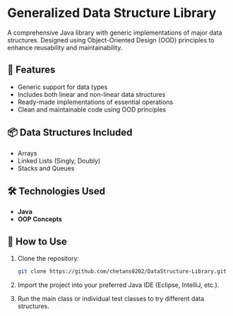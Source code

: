 # Generalized Data Structure Library

A comprehensive Java library with generic implementations of major data structures. Designed using Object-Oriented Design (OOD) principles to enhance reusability and maintainability.

## 📌 Features
- Generic support for data types
- Includes both linear and non-linear data structures
- Ready-made implementations of essential operations
- Clean and maintainable code using OOD principles

## 📦 Data Structures Included
- Arrays
- Linked Lists (Singly, Doubly)
- Stacks and Queues


## 🛠 Technologies Used
- **Java**
- **OOP Concepts**

## 🚀 How to Use
1. Clone the repository:
    ```bash
    git clone https://github.com/chetans0202/DataStructure-Library.git
    ```

2. Import the project into your preferred Java IDE (Eclipse, IntelliJ, etc.).

3. Run the main class or individual test classes to try different data structures.


